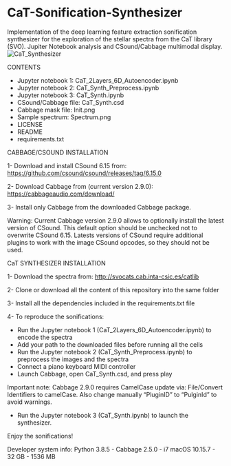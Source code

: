 # CaT-Sonification-Synthesizer
Implementation of the deep learning feature extraction sonification synthesizer for the exploration of the stellar spectra from the CaT library (SVO). Jupiter Notebook analysis and CSound/Cabbage multimodal display.
![CaT_Synthesizer](https://github.com/AuditoryVO/CaT_Sonification_Synthesizer/assets/144262864/ce9b0e07-c248-4c83-bad6-69ab841ed0ce)

CONTENTS
- Jupyter notebook 1: CaT_2Layers_6D_Autoencoder.ipynb
- Jupyter notebook 2: CaT_Synth_Preprocess.ipynb
- Jupyter notebook 3: CaT_Synth.ipynb
- CSound/Cabbage file: CaT_Synth.csd
- Cabbage mask file: Init.png
- Sample spectrum: Spectrum.png
- LICENSE
- README
- requirements.txt

CABBAGE/CSOUND INSTALLATION

1- Download and install CSound 6.15 from: https://github.com/csound/csound/releases/tag/6.15.0

2- Download Cabbage from (current version 2.9.0): https://cabbageaudio.com/download/ 

3- Install only Cabbage from the downloaded Cabbage package.

   Warning: Current Cabbage version 2.9.0 allows to optionally install the latest version of CSound. This default option should be unchecked not to overwrite CSound 6.15.
   Latests versions of CSound require additional plugins to work with the image CSound opcodes, so they should not be used.


CaT SYNTHESIZER INSTALLATION

1- Download the spectra from: http://svocats.cab.inta-csic.es/catlib

2- Clone or download all the content of this repository into the same folder

3- Install all the dependencies included in the requirements.txt file

4- To reproduce the sonifications:
   - Run the Jupyter notebook 1 (CaT_2Layers_6D_Autoencoder.ipynb) to encode the spectra
   - Add your path to the downloaded files before running all the cells
   - Run the Jupyter notebook 2 (CaT_Synth_Preprocess.ipynb) to preprocess the images and the spectra
   - Connect a piano keyboard MIDI controller
   - Launch Cabbage, open CaT_Synth.csd, and press play

   Important note: Cabbage 2.9.0 requires CamelCase update via: File/Convert Identifiers to camelCase. Also change manually “PluginID” to “PulginId” to avoid warnings.

   - Run the Jupyter notebook 3 (CaT_Synth.ipynb) to launch the synthesizer.

Enjoy the sonifications!

Developer system info: Python 3.8.5 - Cabbage 2.5.0 - i7 macOS 10.15.7 - 32 GB - 1536 MB
